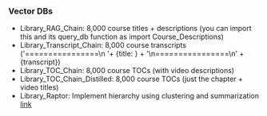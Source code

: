 ### Vector DBs
- Library_RAG_Chain: 8,000 course titles + descriptions (you can import this and its query_db function as import Course_Descriptions)
- Library_Transcript_Chain: 8,000 course transcripts ('================\n '+ {title: } + '\n================\n' + {transcript})
- Library_TOC_Chain: 8,000 course TOCs (with video descriptions)
- Library_TOC_Chain_Distilled: 8,000 course TOCs (just the chapter + video titles)
- Library_Raptor: Implement hierarchy using clustering and summarization [link](https://github.com/langchain-ai/langchain/blob/master/cookbook/RAPTOR.ipynb)
